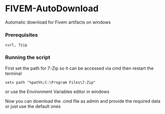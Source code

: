 # FIVEM-AutoDownload
Automatic download for Fivem artifacts on windows

### Prerequisites

`` curl, 7zip ``

### Running the script

First set the path for 7-Zip so it can be accessed via cmd then restart the terminal

`` setx path "%path%;C:\Program Files\7-Zip" ``

or use the Environment Variables editor in windows

Now you can download the .cmd file as admin and provide the required data or just use the default ones
